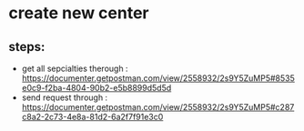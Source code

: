 # create new center 
## steps: 
* get all sepcialties therough : https://documenter.getpostman.com/view/2558932/2s9Y5ZuMP5#8535e0c9-f2ba-4804-90b2-e5b8899d5d5d
* send request through : https://documenter.getpostman.com/view/2558932/2s9Y5ZuMP5#c287c8a2-2c73-4e8a-81d2-6a2f7f91e3c0